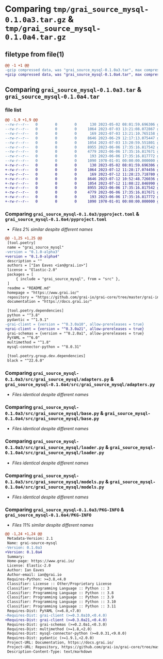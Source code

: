 # Comparing `tmp/grai_source_mysql-0.1.0a3.tar.gz` & `tmp/grai_source_mysql-0.1.0a4.tar.gz`

## filetype from file(1)

```diff
@@ -1 +1 @@
-gzip compressed data, was "grai_source_mysql-0.1.0a3.tar", max compression
+gzip compressed data, was "grai_source_mysql-0.1.0a4.tar", max compression
```

## Comparing `grai_source_mysql-0.1.0a3.tar` & `grai_source_mysql-0.1.0a4.tar`

### file list

```diff
@@ -1,9 +1,9 @@
--rw-r--r--   0        0        0      130 2023-05-02 08:01:59.696306 grai_source_mysql-0.1.0a3/README.md
--rw-r--r--   0        0        0     1064 2023-07-03 13:21:08.072867 grai_source_mysql-0.1.0a3/pyproject.toml
--rw-r--r--   0        0        0      169 2023-07-03 13:21:10.765158 grai_source_mysql-0.1.0a3/src/grai_source_mysql/__init__.py
--rw-r--r--   0        0        0     8646 2023-06-29 12:17:13.075447 grai_source_mysql-0.1.0a3/src/grai_source_mysql/adapters.py
--rw-r--r--   0        0        0     1054 2023-07-03 13:20:59.551801 grai_source_mysql-0.1.0a3/src/grai_source_mysql/base.py
--rw-r--r--   0        0        0     8955 2023-06-06 17:35:16.817542 grai_source_mysql-0.1.0a3/src/grai_source_mysql/loader.py
--rw-r--r--   0        0        0     4779 2023-06-06 17:35:16.817671 grai_source_mysql-0.1.0a3/src/grai_source_mysql/models.py
--rw-r--r--   0        0        0      193 2023-06-06 17:35:16.817772 grai_source_mysql-0.1.0a3/src/grai_source_mysql/package_definitions.py
--rw-r--r--   0        0        0     1090 1970-01-01 00:00:00.000000 grai_source_mysql-0.1.0a3/PKG-INFO
+-rw-r--r--   0        0        0      130 2023-05-02 08:01:59.696306 grai_source_mysql-0.1.0a4/README.md
+-rw-r--r--   0        0        0     1064 2023-07-12 11:28:17.074456 grai_source_mysql-0.1.0a4/pyproject.toml
+-rw-r--r--   0        0        0      169 2023-07-12 11:28:23.718780 grai_source_mysql-0.1.0a4/src/grai_source_mysql/__init__.py
+-rw-r--r--   0        0        0     8646 2023-07-12 10:52:48.726036 grai_source_mysql-0.1.0a4/src/grai_source_mysql/adapters.py
+-rw-r--r--   0        0        0     1054 2023-07-12 11:08:22.846990 grai_source_mysql-0.1.0a4/src/grai_source_mysql/base.py
+-rw-r--r--   0        0        0     8955 2023-06-06 17:35:16.817542 grai_source_mysql-0.1.0a4/src/grai_source_mysql/loader.py
+-rw-r--r--   0        0        0     4779 2023-06-06 17:35:16.817671 grai_source_mysql-0.1.0a4/src/grai_source_mysql/models.py
+-rw-r--r--   0        0        0      193 2023-06-06 17:35:16.817772 grai_source_mysql-0.1.0a4/src/grai_source_mysql/package_definitions.py
+-rw-r--r--   0        0        0     1090 1970-01-01 00:00:00.000000 grai_source_mysql-0.1.0a4/PKG-INFO
```

### Comparing `grai_source_mysql-0.1.0a3/pyproject.toml` & `grai_source_mysql-0.1.0a4/pyproject.toml`

 * *Files 2% similar despite different names*

```diff
@@ -1,25 +1,25 @@
 [tool.poetry]
 name = "grai_source_mysql"
-version = "0.1.0-alpha3"
+version = "0.1.0-alpha4"
 description = ""
 authors = ["Ian Eaves <ian@grai.io>"]
 license = "Elastic-2.0"
 packages = [
     { include = "grai_source_mysql", from = "src" },
 ]
 readme = "README.md"
 homepage = "https://www.grai.io/"
 repository = "https://github.com/grai-io/grai-core/tree/master/grai-integrations/source-mysql"
 documentation = "https://docs.grai.io/"
 
 [tool.poetry.dependencies]
 python = "^3.8"
 pydantic = "^1.9.1"
-grai-client = {version = "^0.3.0a10", allow-prereleases = true}
+grai-client = {version = "^0.3.0a21", allow-prereleases = true}
 grai-schemas = {version = "^0.2.0a1", allow-prereleases = true}
 PyYAML = "^6.0"
 multimethod = "^1.8"
 mysql-connector-python = "^8.0.31"
 
 [tool.poetry.group.dev.dependencies]
 black = "^22.6.0"
```

### Comparing `grai_source_mysql-0.1.0a3/src/grai_source_mysql/adapters.py` & `grai_source_mysql-0.1.0a4/src/grai_source_mysql/adapters.py`

 * *Files identical despite different names*

### Comparing `grai_source_mysql-0.1.0a3/src/grai_source_mysql/base.py` & `grai_source_mysql-0.1.0a4/src/grai_source_mysql/base.py`

 * *Files identical despite different names*

### Comparing `grai_source_mysql-0.1.0a3/src/grai_source_mysql/loader.py` & `grai_source_mysql-0.1.0a4/src/grai_source_mysql/loader.py`

 * *Files identical despite different names*

### Comparing `grai_source_mysql-0.1.0a3/src/grai_source_mysql/models.py` & `grai_source_mysql-0.1.0a4/src/grai_source_mysql/models.py`

 * *Files identical despite different names*

### Comparing `grai_source_mysql-0.1.0a3/PKG-INFO` & `grai_source_mysql-0.1.0a4/PKG-INFO`

 * *Files 11% similar despite different names*

```diff
@@ -1,24 +1,24 @@
 Metadata-Version: 2.1
 Name: grai-source-mysql
-Version: 0.1.0a3
+Version: 0.1.0a4
 Summary: 
 Home-page: https://www.grai.io/
 License: Elastic-2.0
 Author: Ian Eaves
 Author-email: ian@grai.io
 Requires-Python: >=3.8,<4.0
 Classifier: License :: Other/Proprietary License
 Classifier: Programming Language :: Python :: 3
 Classifier: Programming Language :: Python :: 3.8
 Classifier: Programming Language :: Python :: 3.9
 Classifier: Programming Language :: Python :: 3.10
 Classifier: Programming Language :: Python :: 3.11
 Requires-Dist: PyYAML (>=6.0,<7.0)
-Requires-Dist: grai-client (>=0.3.0a10,<0.4.0)
+Requires-Dist: grai-client (>=0.3.0a21,<0.4.0)
 Requires-Dist: grai-schemas (>=0.2.0a1,<0.3.0)
 Requires-Dist: multimethod (>=1.8,<2.0)
 Requires-Dist: mysql-connector-python (>=8.0.31,<9.0.0)
 Requires-Dist: pydantic (>=1.9.1,<2.0.0)
 Project-URL: Documentation, https://docs.grai.io/
 Project-URL: Repository, https://github.com/grai-io/grai-core/tree/master/grai-integrations/source-mysql
 Description-Content-Type: text/markdown
```

